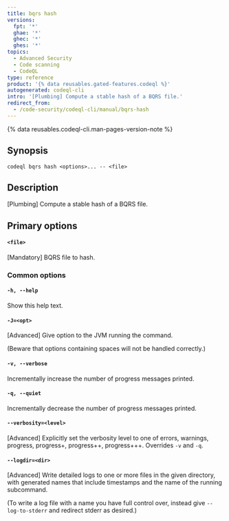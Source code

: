 ```yaml
---
title: bqrs hash
versions:
  fpt: '*'
  ghae: '*'
  ghec: '*'
  ghes: '*'
topics:
  - Advanced Security
  - Code scanning
  - CodeQL
type: reference
product: '{% data reusables.gated-features.codeql %}'
autogenerated: codeql-cli
intro: '[Plumbing] Compute a stable hash of a BQRS file.'
redirect_from:
  - /code-security/codeql-cli/manual/bqrs-hash
---
```



<!-- Content after this section is automatically generated -->

{% data reusables.codeql-cli.man-pages-version-note %}

## Synopsis

```shell copy
codeql bqrs hash <options>... -- <file>
```

## Description

\[Plumbing] Compute a stable hash of a BQRS file.

## Primary options

#### `<file>` <!-- markdownlint-disable-line heading-increment -->

\[Mandatory] BQRS file to hash.

### Common options

#### `-h, --help`

Show this help text.

#### `-J=<opt>`

\[Advanced] Give option to the JVM running the command.

(Beware that options containing spaces will not be handled correctly.)

#### `-v, --verbose`

Incrementally increase the number of progress messages printed.

#### `-q, --quiet`

Incrementally decrease the number of progress messages printed.

#### `--verbosity=<level>`

\[Advanced] Explicitly set the verbosity level to one of errors,
warnings, progress, progress+, progress++, progress+++. Overrides `-v`
and `-q`.

#### `--logdir=<dir>`

\[Advanced] Write detailed logs to one or more files in the given
directory, with generated names that include timestamps and the name of
the running subcommand.

(To write a log file with a name you have full control over, instead
give `--log-to-stderr` and redirect stderr as desired.)
